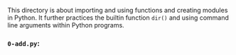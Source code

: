 This directory is about importing and using functions and creating
modules in Python. It further practices the builtin function
`dir()` and using command line arguments within Python programs.

### `0-add.py`:

